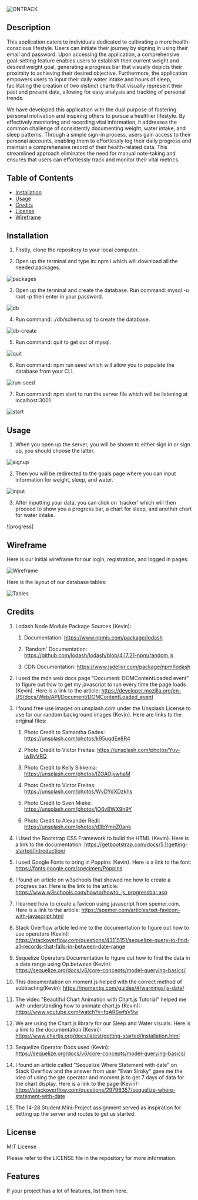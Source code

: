 ![ONTRACK](assets/ONTRACK.png)

## Description

This application caters to individuals dedicated to cultivating a more health-conscious lifestyle. Users can initiate their journey by signing in using their email and password. Upon accessing the application, a comprehensive goal-setting feature enables users to establish their current weight and desired weight goal, generating a progress bar that visually depicts their proximity to achieving their desired objective. Furthermore, the application empowers users to input their daily water intake and hours of sleep, facilitating the creation of two distinct charts that visually represent their past and present data, allowing for easy analysis and tracking of personal trends.

We have developed this application with the dual purpose of fostering personal motivation and inspiring others to pursue a healthier lifestyle. By effectively monitoring and recording vital information, it addresses the common challenge of consistently documenting weight, water intake, and sleep patterns. Through a simple sign-in process, users gain access to their personal accounts, enabling them to effortlessly log their daily progress and maintain a comprehensive record of their health-related data. This streamlined approach eliminates the need for manual note-taking and ensures that users can effortlessly track and monitor their vital metrics.

## Table of Contents

- [Installation](#installation)
- [Usage](#usage)
- [Credits](#credits)
- [License](#license)
- [Wireframe](#wireframe)


## Installation

1. Firstly, clone the repository to your local computer.

2. Open up the terminal and type in: npm i which will download all the needed packages.

![packages](assets/zero.png)

3. Open up the terminal and create the database. Run command: mysql -u root -p then enter in your password.

![db](assets/first.png)

4. Run command: ./db/schema.sql to create the database.

![db-create](assets/second.png)

5. Run command: quit to get out of mysql.

![quit](assets/third.png)

6. Run command: npm run seed which will allow you to populate the database from your CLI.

![run-seed](assets/fourth.png)

7. Run command: npm start to run the server file which will be listening at localhost:3001 

![start](assets/fifth.png)

## Usage

1. When you open up the server, you will be shown to either sign in or sign up, you should choose the latter.

![signup](assets/signup.png)

2. Then you will be redirected to the goals page where you can input information for weight, sleep, and water.

![input](assets/add-input.png)

3. After inputting your data, you can click on 'tracker' which will then proceed to show you a progress bar, a chart for sleep, and another chart for water intake. 

![progress]

## Wireframe

Here is our initial wireframe for our login, registration, and logged in pages:

![Wireframe](assets/wireframe.jpg)

Here is the layout of our database tables:

![Tables](assets/tables.jpg)


## Credits

1. Lodash Node Module Package Sources (Kevin):

    1. Documentation: https://www.npmjs.com/package/lodash

    2. 'Random' Documentation: https://github.com/lodash/lodash/blob/4.17.21-npm/random.js 

    3. CDN Documentation: https://www.jsdelivr.com/package/npm/lodash 


2. I used the mdn web docs page "Document: DOMContentLoaded event" to figure out how to get my javascript to run every time the page loads (Kevin).  Here is a link to the article: https://developer.mozilla.org/en-US/docs/Web/API/Document/DOMContentLoaded_event 


3. I found free use images on unsplash.com under the Unsplash License to use for our random background images (Kevin).  Here are links to the original files:

      1. Photo Credit to Samantha Gades: https://unsplash.com/photos/k95uqdEe8R4 
      
      2. Photo Credit to Victor Freitas: https://unsplash.com/photos/Yuv-iwByVRQ

      3. Photo Credit to Kelly Sikkema: https://unsplash.com/photos/IZOAOjvwhaM 

      4. Photo Credit to Victor Freitas: https://unsplash.com/photos/WvDYdXDzkhs

      5. Photo Credit to Sven Mieke: https://unsplash.com/photos/jO6vBWX9h9Y

      6. Photo Credit to Alexander Redl: https://unsplash.com/photos/d3bYmnZ0ank


4. I Used the Bootstrap CSS Framework to build the HTML (Kevin).  Here is a link to the documentation: https://getbootstrap.com/docs/5.1/getting-started/introduction/ 


5. I used Google Fonts to bring in Poppins (Kevin).  Here is a link to the font: https://fonts.google.com/specimen/Poppins 


6. I found an article on w3schools that showed me how to create a progress bar.  Here is the link to the article: https://www.w3schools.com/howto/howto_js_progressbar.asp

7. I learned how to create a favicon using javascript from spemer.com.  Here is a link to the article: https://spemer.com/articles/set-favicon-with-javascript.html 

8. Stack Overflow article led me to the documentation to figure out how to use operators (Kevin): https://stackoverflow.com/questions/43115151/sequelize-query-to-find-all-records-that-falls-in-between-date-range 

9. Sequelize Operators Documentation to figure out how to find the data in a date range using Op.between (Kevin): https://sequelize.org/docs/v6/core-concepts/model-querying-basics/ 

10. This documentation on moment.js helped with the correct method of subtracting(Kevin): https://momentjs.com/guides/#/warnings/js-date/

11. The video "Beautiful Chart Animation with Chart.js Tutorial" helped me with understanding how to animate chart.js (Kevin): https://www.youtube.com/watch?v=fqARSwfsV9w

12. We are using the Chart.js library for our Sleep and Water visuals.  Here is a link to the documentation (Kevin): https://www.chartjs.org/docs/latest/getting-started/installation.html 

13. Sequelize Operator Docs used (Kevin): https://sequelize.org/docs/v6/core-concepts/model-querying-basics/ 

14. I found an article called "Sequelize Where Statement with date" on Stack Overflow and the answer from user "Evan Siroky" gave me the idea of using the gte operator and moment.js to get 7 days of data for the chart display.  Here is a link to the page (Kevin): https://stackoverflow.com/questions/29798357/sequelize-where-statement-with-date

15. The 14-28 Student Mini-Project assignment served as inspiration for setting up the server and routes to get us started.


## License

MIT License

Please refer to the LICENSE file in the repository for more information.


## Features

If your project has a lot of features, list them here.
